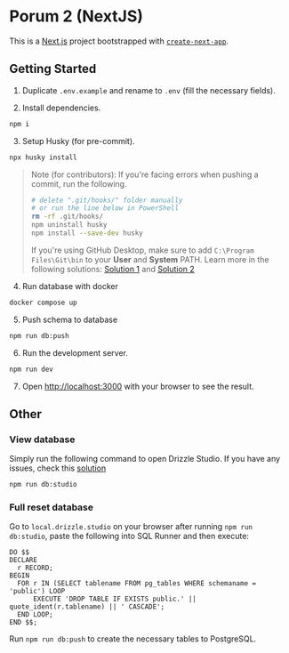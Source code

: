 # Porum 2 (NextJS)

This is a [Next.js](https://nextjs.org/) project bootstrapped with [`create-next-app`](https://github.com/vercel/next.js/tree/canary/packages/create-next-app).

## Getting Started

1. Duplicate `.env.example` and rename to `.env` (fill the necessary fields).

2. Install dependencies.

```bash
npm i
```

3. Setup Husky (for pre-commit).

```bash
npx husky install
```

> Note (for contributors):
> If you're facing errors when pushing a commit, run the following.
>
> ```bash
> # delete ".git/hooks/" folder manually
> # or run the line below in PowerShell
> rm -rf .git/hooks/
> npm uninstall husky
> npm install --save-dev husky
> ```
>
> If you're using GitHub Desktop, make sure to add `C:\Program Files\Git\bin`
> to your **User** and **System** PATH.
> Learn more in the following solutions: [Solution 1](https://github.com/desktop/desktop/issues/17385#issuecomment-1718170235) and [Solution 2](https://github.com/desktop/desktop/issues/12586#issuecomment-1822189613)

4. Run database with docker

```bash
docker compose up
```

5. Push schema to database

```bash
npm run db:push
```

6. Run the development server.

```bash
npm run dev
```

7. Open [http://localhost:3000](http://localhost:3000) with your browser to see the result.

## Other

### View database

Simply run the following command to open Drizzle Studio. If you have any issues, check this [solution](https://github.com/sameersbn/docker-postgresql/issues/112#issuecomment-579712540)

```bash
npm run db:studio
```

### Full reset database

Go to `local.drizzle.studio` on your browser after running `npm run db:studio`, paste the following into SQL Runner and then execute:

```
DO $$
DECLARE
  r RECORD;
BEGIN
  FOR r IN (SELECT tablename FROM pg_tables WHERE schemaname = 'public') LOOP
      EXECUTE 'DROP TABLE IF EXISTS public.' || quote_ident(r.tablename) || ' CASCADE';
  END LOOP;
END $$;
```

Run `npm run db:push` to create the necessary tables to PostgreSQL.
